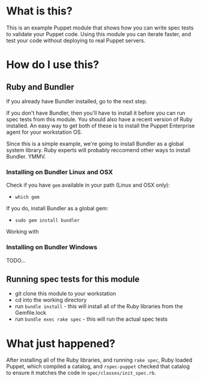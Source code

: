 # What is this?

This is an example Puppet module that shows how you can write spec tests to validate your Puppet
code. Using this module you can iterate faster, and test your code without deploying to real
Puppet servers.

# How do I use this?

## Ruby and Bundler

If you already have Bundler installed, go to the next step.

If you don't have Bundler, then you'll have to install it before you can run spec tests from
this module. You should also have a recent version of Ruby installed. An easy way to get both
of these is to install the Puppet Enterprise agent for your workstation OS.

Since this is a simple example, we're going to install Bundler as a global system library.
Ruby experts will probably reccomend other ways to install Bundler. YMMV.

### Installing on Bundler Linux and OSX 

Check if you have `gem` available in your path (Linux and OSX only):

* `which gem`

If you do, install Bundler as a global gem:

* `sudo gem install bundler`

Working with 

### Installing on Bundler Windows

TODO...

## Running spec tests for this module

* git clone this module to your workstation
* cd into the working directory
* run `bundle install` - this will install all of the Ruby libraries from the Gemfile.lock
* run `bundle exec rake spec` - this will run the actual spec tests

# What just happened?

After installing all of the Ruby libraries, and running `rake spec`, Ruby loaded Puppet, which
compiled a catalog, and `rspec-puppet` checked that catalog to ensure it matches the code in
`spec/classes/init_spec.rb`.

